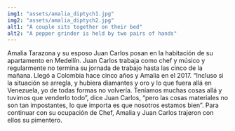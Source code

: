 ```yaml
---
img1: "assets/amalia_diptych1.jpg"
img2: "assets/amalia_diptych2.jpg"
alt1: "A couple sits together on their bed"
alt2: "A pepper grinder is held by two pairs of hands" 
---
```

Amalia Tarazona y su esposo Juan Carlos posan en la habitación de su apartamento en Medellín. Juan Carlos trabaja como chef y músico y regularmente no termina su jornada de trabajo hasta las cinco de la mañana. Llegó a Colombia hace cinco años y Amalia en el 2017. “Incluso si la situación se arregla, y hubiera diamantes y oro y lo que fuera allá en Venezuela, yo de todas formas no volvería. Teníamos muchas cosas allá y tuvimos que venderlo todo”, dice Juan Carlos, “pero las cosas materiales no son tan impostantes, lo que importa es que nosotros estamos bien”. Para continuar con su ocupación de Chef, Amalia y Juan Carlos trajeron con ellos su pimentero.